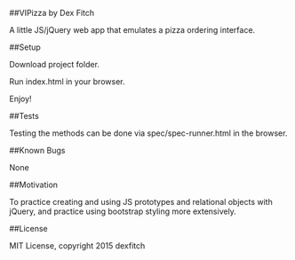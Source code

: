 ##VIPizza
by Dex Fitch

A little JS/jQuery web app that emulates a pizza ordering interface.

##Setup

Download project folder.

Run index.html in your browser.

Enjoy!

##Tests

Testing the methods can be done via spec/spec-runner.html in the browser.

##Known Bugs

None

##Motivation

To practice creating and using JS prototypes and relational objects with jQuery, and practice using bootstrap styling more extensively.

##License

MIT License, copyright 2015 dexfitch
